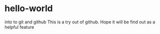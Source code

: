 # hello-world
into to git and github
This is a try out of github. Hope it will be find out as a helpful feature